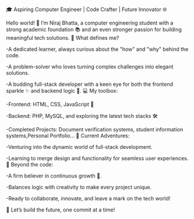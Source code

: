 🎓 Aspiring Computer Engineer | Code Crafter | Future Innovator 🌐

Hello world! 👋 I’m Niraj Bhatta, a computer engineering student with a strong academic foundation 📚 and an even stronger passion for building meaningful tech solutions.
🌟 What defines me?

-A dedicated learner, always curious about the "how" and "why" behind the code.

-A problem-solver who loves turning complex challenges into elegant solutions.

-A budding full-stack developer with a keen eye for both the frontend sparkle ✨ and backend logic 🔧.
💻 My toolbox:

-Frontend: HTML, CSS, JavaScript 🎨

-Backend: PHP, MySQL, and exploring the latest tech stacks 🛠️

-Completed Projects: Document verification systems, student information systems,Personal Portfolio...
🚀 Current Adventures:

-Venturing into the dynamic world of full-stack development.

-Learning to merge design and functionality for seamless user experiences.
🎯 Beyond the code:

-A firm believer in continuous growth 🌱.

-Balances logic with creativity to make every project unique.

-Ready to collaborate, innovate, and leave a mark on the tech world!

🔗 Let’s build the future, one commit at a time!


